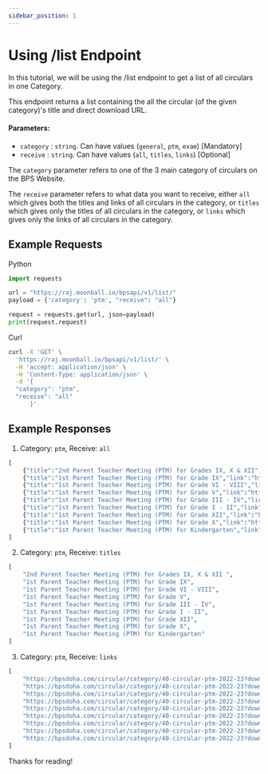 ```yaml
---
sidebar_position: 1
---
```


# Using /list Endpoint

In this tutorial, we will be using the /list endpoint to get a list of 
all circulars in one Category.

This endpoint returns a list containing the all the circular (of the given category)'s title and direct download URL. 


#### Parameters:
* `category` : `string`. Can have values (`general`, `ptm`, `exam`) [Mandatory]
* `receive` : `string`. Can have values (`all`, `titles`, `links`) [Optional]

The `category` parameter refers to one of the 3 main category of circulars on the 
BPS Website.

The `receive` parameter refers to what data you want to receive, either `all` which gives
both the titles and links of all circulars in the category, or `titles` which gives only the titles of all circulars in the category, or `links` which gives only the links of all circulars in the category.


## Example Requests

Python

```python
import requests

url = "https://raj.moonball.io/bpsapi/v1/list/"
payload = {'category': 'ptm', "receive": "all"}

request = requests.get(url, json=payload)
print(request.request)
```

Curl

```bash
curl -X 'GET' \
  'https://raj.moonball.io/bpsapi/v1/list/' \
  -H 'accept: application/json' \
  -H 'Content-Type: application/json' \
  -d '{
  "category": "ptm",
  "receive": "all"
      }'
```
  
## Example Responses

1. Category: `ptm`, Receive: `all`

```python
[
    {"title":"2nd Parent Teacher Meeting (PTM) for Grades IX, X & XII","link":"https://bpsdoha.com/circular/category/40-circular-ptm-2022-23?download=1095:2nd-parent-teacher-meeting-ptm-for-grades-ix-x-xii"},
    {"title":"1st Parent Teacher Meeting (PTM) for Grade IX","link":"https://bpsdoha.com/circular/category/40-circular-ptm-2022-23?download=1060:1st-parent-teacher-meeting-ptm-for-grade-ix"},
    {"title":"1st Parent Teacher Meeting (PTM) for Grade VI - VIII","link":"https://bpsdoha.com/circular/category/40-circular-ptm-2022-23?download=1059:1st-parent-teacher-meeting-ptm-for-grade-vi-viii"},
    {"title":"1st Parent Teacher Meeting (PTM) for Grade V","link":"https://bpsdoha.com/circular/category/40-circular-ptm-2022-23?download=1058:1st-parent-teacher-meeting-ptm-for-grade-v"},
    {"title":"1st Parent Teacher Meeting (PTM) for Grade III - IV","link":"https://bpsdoha.com/circular/category/40-circular-ptm-2022-23?download=1057:1st-parent-teacher-meeting-ptm-for-grade-iii-iv"},
    {"title":"1st Parent Teacher Meeting (PTM) for Grade I - II","link":"https://bpsdoha.com/circular/category/40-circular-ptm-2022-23?download=1056:1st-parent-teacher-meeting-ptm-for-grade-i-ii"},
    {"title":"1st Parent Teacher Meeting (PTM) for Grade XII","link":"https://bpsdoha.com/circular/category/40-circular-ptm-2022-23?download=1052:1st-parent-teacher-meeting-ptm-for-grade-xii"},
    {"title":"1st Parent Teacher Meeting (PTM) for Grade X","link":"https://bpsdoha.com/circular/category/40-circular-ptm-2022-23?download=1051:1st-parent-teacher-meeting-ptm-for-grade-x"},
    {"title":"1st Parent Teacher Meeting (PTM) for Kindergarten","link":"https://bpsdoha.com/circular/category/40-circular-ptm-2022-23?download=1050:1st-parent-teacher-meeting-ptm-for-kindergarten"}
]

```

2. Category: `ptm`, Receive: `titles`

```python
[
    "2nd Parent Teacher Meeting (PTM) for Grades IX, X & XII ",
    "1st Parent Teacher Meeting (PTM) for Grade IX",
    "1st Parent Teacher Meeting (PTM) for Grade VI - VIII",
    "1st Parent Teacher Meeting (PTM) for Grade V",
    "1st Parent Teacher Meeting (PTM) for Grade III - IV",
    "1st Parent Teacher Meeting (PTM) for Grade I - II",
    "1st Parent Teacher Meeting (PTM) for Grade XII",
    "1st Parent Teacher Meeting (PTM) for Grade X",
    "1st Parent Teacher Meeting (PTM) for Kindergarten"
]

```


3. Category: `ptm`, Receive: `links`

```python
[
    "https://bpsdoha.com/circular/category/40-circular-ptm-2022-23?download=1095:2nd-parent-teacher-meeting-ptm-for-grades-ix-x-xii",
    "https://bpsdoha.com/circular/category/40-circular-ptm-2022-23?download=1060:1st-parent-teacher-meeting-ptm-for-grade-ix",
    "https://bpsdoha.com/circular/category/40-circular-ptm-2022-23?download=1059:1st-parent-teacher-meeting-ptm-for-grade-vi-viii",
    "https://bpsdoha.com/circular/category/40-circular-ptm-2022-23?download=1058:1st-parent-teacher-meeting-ptm-for-grade-v",
    "https://bpsdoha.com/circular/category/40-circular-ptm-2022-23?download=1057:1st-parent-teacher-meeting-ptm-for-grade-iii-iv",
    "https://bpsdoha.com/circular/category/40-circular-ptm-2022-23?download=1056:1st-parent-teacher-meeting-ptm-for-grade-i-ii",
    "https://bpsdoha.com/circular/category/40-circular-ptm-2022-23?download=1052:1st-parent-teacher-meeting-ptm-for-grade-xii",
    "https://bpsdoha.com/circular/category/40-circular-ptm-2022-23?download=1051:1st-parent-teacher-meeting-ptm-for-grade-x",
    "https://bpsdoha.com/circular/category/40-circular-ptm-2022-23?download=1050:1st-parent-teacher-meeting-ptm-for-kindergarten"
]
```

Thanks for reading!